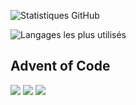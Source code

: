 
![Statistiques GitHub](https://github-readme-stats.vercel.app/api?username=mbido&show_icons=true&theme=radical)

![Langages les plus utilisés](https://github-readme-stats.vercel.app/api/top-langs/?username=mbido&layout=compact&theme=radical)

## Advent of Code
![](https://img.shields.io/badge/day%20📅-2-blue)
![](https://img.shields.io/badge/stars%20⭐-3-yellow)
![](https://img.shields.io/badge/days%20completed-1-red)
